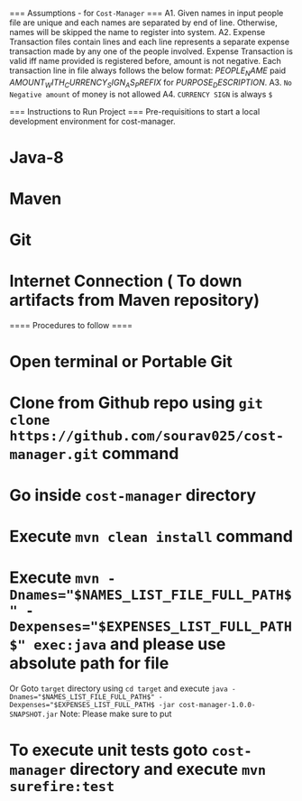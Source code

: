 === Assumptions - for `Cost-Manager` ===
A1. Given names in input people file are unique and each names are separated by end of line.
Otherwise, names will be skipped the name to register into system.
A2. Expense Transaction files contain lines and each line represents a separate expense transaction made by any one of the people involved. Expense Transaction is valid iff name provided is registered before, amount is not negative.
Each transaction line in file always follows the below format: 
	$PEOPLE_NAME$ paid $AMOUNT_WITH_CURRENCY_SIGN_AS_PREFIX$ for $PURPOSE_DESCRIPTION$.
A3. `No Negative amount` of money is not allowed
A4. `CURRENCY SIGN` is always `$`


=== Instructions to Run Project  ===
Pre-requisitions to start a local development environment for cost-manager.
# Java-8
# Maven
# Git
# Internet Connection ( To down artifacts from Maven repository)

==== Procedures to follow ====
# Open terminal or Portable Git
# Clone from Github repo using `git clone https://github.com/sourav025/cost-manager.git` command
# Go inside `cost-manager` directory
# Execute `mvn clean install` command
# Execute `mvn -Dnames="$NAMES_LIST_FILE_FULL_PATH$" -Dexpenses="$EXPENSES_LIST_FULL_PATH$" exec:java` and please use absolute path for file
  Or Goto `target` directory using `cd target` and execute `java -Dnames="$NAMES_LIST_FILE_FULL_PATH$" -Dexpenses="$EXPENSES_LIST_FULL_PATH$ -jar cost-manager-1.0.0-SNAPSHOT.jar` 
  Note: Please make sure to put
# To execute unit tests goto `cost-manager` directory and execute `mvn surefire:test`
